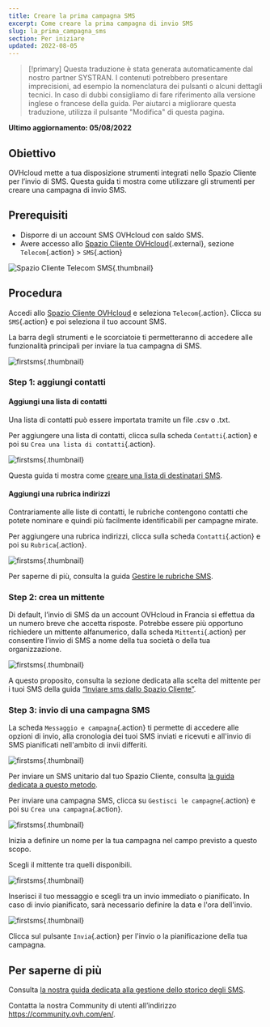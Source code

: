 ```yaml
---
title: Creare la prima campagna SMS
excerpt: Come creare la prima campagna di invio SMS
slug: la_prima_campagna_sms
section: Per iniziare
updated: 2022-08-05
---
```


> [!primary]
> Questa traduzione è stata generata automaticamente dal nostro partner SYSTRAN. I contenuti potrebbero presentare imprecisioni, ad esempio la nomenclatura dei pulsanti o alcuni dettagli tecnici. In caso di dubbi consigliamo di fare riferimento alla versione inglese o francese della guida. Per aiutarci a migliorare questa traduzione, utilizza il pulsante "Modifica" di questa pagina.
>

**Ultimo aggiornamento: 05/08/2022**

## Obiettivo

OVHcloud mette a tua disposizione strumenti integrati nello Spazio Cliente per l’invio di SMS. Questa guida ti mostra come utilizzare gli strumenti per creare una campagna di invio SMS. 

## Prerequisiti

- Disporre di un account SMS OVHcloud con saldo SMS.
- Avere accesso allo [Spazio Cliente OVHcloud](https://www.ovh.com/auth/?action=gotomanager&from=https://www.ovh.it/&ovhSubsidiary=it){.external}, sezione `Telecom`{.action} > `SMS`{.action}

![Spazio Cliente Telecom SMS](https://raw.githubusercontent.com/ovh/docs/master/templates/control-panel/product-selection/telecom/tpl-telecom-03-en-sms.png){.thumbnail}

## Procedura

Accedi allo [Spazio Cliente OVHcloud](https://www.ovh.com/auth/?action=gotomanager&from=https://www.ovh.it/&ovhSubsidiary=it) e seleziona `Telecom`{.action}. Clicca su `SMS`{.action} e poi seleziona il tuo account SMS.

La barra degli strumenti e le scorciatoie ti permetteranno di accedere alle funzionalità principali per inviare la tua campagna di SMS.

![firstsms](images/firstsms01.png){.thumbnail}

### Step 1: aggiungi contatti

#### Aggiungi una lista di contatti

Una lista di contatti può essere importata tramite un file .csv o .txt.

Per aggiungere una lista di contatti, clicca sulla scheda `Contatti`{.action} e poi su `Crea una lista di contatti`{.action}. 

![firstsms](images/firstsms03.png){.thumbnail}

Questa guida ti mostra come [creare una lista di destinatari SMS](../lista_di_destinatari_sms/).

#### Aggiungi una rubrica indirizzi

Contrariamente alle liste di contatti, le rubriche contengono contatti che potete nominare e quindi più facilmente identificabili per campagne mirate.

Per aggiungere una rubrica indirizzi, clicca sulla scheda `Contatti`{.action} e poi su `Rubrica`{.action}.

![firstsms](images/firstsms04.png){.thumbnail}

Per saperne di più, consulta la guida [Gestire le rubriche SMS](../gestire_rubriche_sms/).

### Step 2: crea un mittente

Di default, l’invio di SMS da un account OVHcloud in Francia si effettua da un numero breve che accetta risposte. Potrebbe essere più opportuno richiedere un mittente alfanumerico, dalla scheda `Mittenti`{.action} per consentire l’invio di SMS a nome della tua società o della tua organizzazione.

![firstsms](images/firstsms05.png){.thumbnail}

A questo proposito, consulta la sezione dedicata alla scelta del mittente per i tuoi SMS della guida [“Inviare sms dallo Spazio Cliente”](../inviare_sms_dallo_spazio_cliente/#step-3-scegli-il-mittente-del-tuo-sms_1).

### Step 3: invio di una campagna SMS

La scheda `Messaggio e campagna`{.action} ti permette di accedere alle opzioni di invio, alla cronologia dei tuoi SMS inviati e ricevuti e all'invio di SMS pianificati nell'ambito di invii differiti.

![firstsms](images/firstsms02.png){.thumbnail}

Per inviare un SMS unitario dal tuo Spazio Cliente, consulta [la guida dedicata a questo metodo](../inviare_sms_dallo_spazio_cliente/).

Per inviare una campagna SMS, clicca su `Gestisci le campagne`{.action} e poi su `Crea una campagna`{.action}.

![firstsms](images/firstsms06.png){.thumbnail}

Inizia a definire un nome per la tua campagna nel campo previsto a questo scopo.

Scegli il mittente tra quelli disponibili.

![firstsms](images/firstsms07.png){.thumbnail}

Inserisci il tuo messaggio e scegli tra un invio immediato o pianificato. In caso di invio pianificato, sarà necessario definire la data e l'ora dell'invio.

![firstsms](images/firstsms08.png){.thumbnail}

Clicca sul pulsante `Invia`{.action} per l'invio o la pianificazione della tua campagna.

## Per saperne di più

Consulta [la nostra guida dedicata alla gestione dello storico degli SMS](../gestire-la-cronologia-degli-sms/).

Contatta la nostra Community di utenti all’indirizzo <https://community.ovh.com/en/>.
